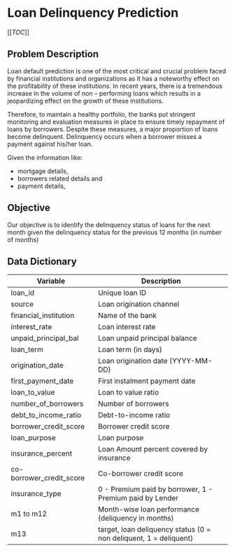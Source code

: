 # Loan Delinquency Prediction

<!-- toc -->
[[_TOC_]]

## Problem Description
Loan default prediction is one of the most critical and crucial problem faced by financial institutions and organizations as it has a noteworthy effect on the profitability of these institutions. In recent years, there is a tremendous increase in the volume of non – performing loans which results in a jeopardizing effect on the growth of these institutions.

Therefore, to maintain a healthy portfolio, the banks put stringent monitoring and evaluation measures in place to ensure timely repayment of loans by borrowers. Despite these measures, a major proportion of loans become delinquent. Delinquency occurs when a borrower misses a payment against his/her loan.

Given the information like:
-  mortgage details, 
- borrowers related details and 
- payment details,

## Objective
Our objective is to identify the delinquency status of loans for the next month given the delinquency status for the previous 12 months (in number of months)

## Data Dictionary


|Variable	| Description |
|---------|-------------|
|loan_id |	Unique  loan ID |
|source	| Loan origination channel |
|financial_institution |	Name of the bank|
|interest_rate |	Loan interest rate |
|unpaid_principal_bal |	Loan unpaid principal balance |
|loan_term |	Loan term (in days) |
|origination_date |	Loan origination date (YYYY-MM-DD) |
|first_payment_date |	First instalment payment date | 
|loan_to_value	| Loan to value ratio |
|number_of_borrowers |	Number of borrowers |
|debt_to_income_ratio	| Debt-to-income ratio |
|borrower_credit_score |	Borrower credit score |
|loan_purpose |	Loan purpose |
|insurance_percent |	Loan Amount percent covered by insurance |
|co-borrower_credit_score |	Co-borrower credit score |
|insurance_type |	0 - Premium paid by borrower, 1 - Premium paid by Lender |
|m1 to m12 |	Month-wise loan performance (deliquency in months) |
|m13 |	target, loan deliquency status (0 = non deliquent, 1 = deliquent)  |
